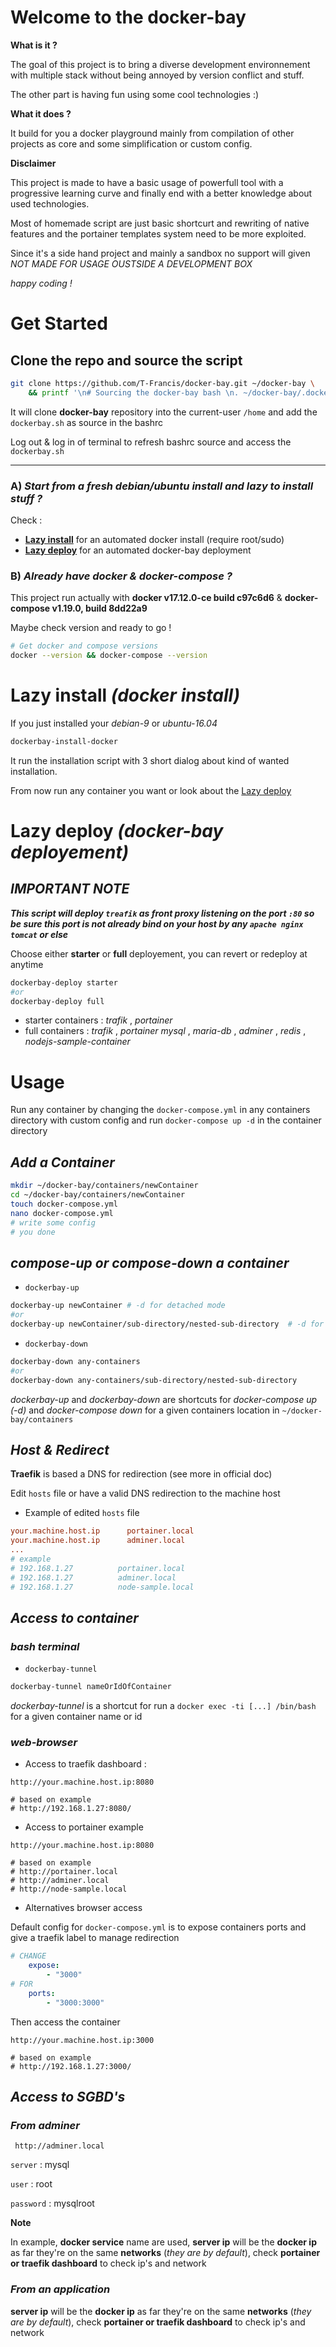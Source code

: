 # **Welcome to the docker-bay**

**What is it ?**

The goal of this project is to bring a diverse development environnement with multiple stack without being annoyed by version conflict and stuff.

The other part is having fun using some cool technologies :)

**What it does ?**

It build for you a docker playground mainly from compilation of other projects as core and some simplification or custom config.

**Disclaimer**

This project is made to have a basic usage of powerfull tool with a progressive learning curve and finally end with a better knowledge about used technologies.

Most of homemade script are just basic shortcurt and rewriting of native features and the portainer templates system need to be more exploited.

Since it's a side hand project and mainly a sandbox no support will given *NOT MADE FOR USAGE OUSTSIDE A DEVELOPMENT BOX*

*happy coding !*

# **Get Started**

## Clone the repo and source the script

```bash
git clone https://github.com/T-Francis/docker-bay.git ~/docker-bay \
    && printf '\n# Sourcing the docker-bay bash \n. ~/docker-bay/.dockerbay/dockerbay_bash\n' >> ~/.bashrc
```

It will clone **docker-bay** repository into the current-user `/home` and add the `dockerbay.sh` as source in the bashrc

Log out & log in of terminal to refresh bashrc source and access  the `dockerbay.sh` 

***

### A) *Start from a fresh debian/ubuntu install and lazy to install stuff ?*

Check :
-  **[Lazy install](#lazy-install-docker-install)** for an automated docker install (require root/sudo) 
-  **[Lazy deploy](#lazy-deploy-docker-bay-deployement)** for an automated docker-bay deployment

### B) *Already have docker & docker-compose ?*

This project run actually with **docker v17.12.0-ce build c97c6d6**  &  **docker-compose  v1.19.0, build 8dd22a9**

Maybe check version and ready to go !

```bash
# Get docker and compose versions
docker --version && docker-compose --version
```
 
# **Lazy install** *(docker install)*

If you just installed your *debian-9* or *ubuntu-16.04*

```bash
dockerbay-install-docker 
```
It run the installation script with 3 short dialog about kind of wanted installation.

From now run any container you want or look about the [Lazy deploy](#lazy-deploy)


# **Lazy deploy** *(docker-bay deployement)*

## ***IMPORTANT NOTE***

***This script will deploy `treafik` as front proxy listening on the port `:80` so be sure this port is not already bind on your host by any `apache nginx tomcat` or else***

Choose either **starter** or **full** deployement, you can revert or redeploy at anytime

```bash
dockerbay-deploy starter
#or
dockerbay-deploy full
```
- starter containers : *trafik* , *portainer*
- full containers : *trafik* , *portainer* *mysql* , *maria-db* , *adminer* , *redis* , *nodejs-sample-container*

# **Usage**

Run any container by changing the `docker-compose.yml` in any containers directory with custom config and run `docker-compose up -d` in the container directory

## ***Add a Container***

```bash
mkdir ~/docker-bay/containers/newContainer
cd ~/docker-bay/containers/newContainer
touch docker-compose.yml
nano docker-compose.yml
# write some config
# you done
```

## ***compose-up or compose-down a container***

- `dockerbay-up` 
```bash
dockerbay-up newContainer # -d for detached mode
#or
dockerbay-up newContainer/sub-directory/nested-sub-directory  # -d for detached mode
```
- `dockerbay-down` 
```bash
dockerbay-down any-containers
#or
dockerbay-down any-containers/sub-directory/nested-sub-directory
```

*dockerbay-up* and *dockerbay-down* are shortcuts for *docker-compose up (-d)* and *docker-compose down* for a given containers location in `~/docker-bay/containers`

## ***Host & Redirect***

**Traefik** is based a DNS for redirection (see more in official doc)

Edit `hosts` file or have a valid DNS redirection to the machine host

- Example of edited `hosts` file
```conf
your.machine.host.ip	  portainer.local
your.machine.host.ip 	  adminer.local
...
# example
# 192.168.1.27 	        portainer.local
# 192.168.1.27 		    adminer.local
# 192.168.1.27 		    node-sample.local
```

## ***Access to container***

###  ***bash terminal***

- `dockerbay-tunnel` 
```bash
dockerbay-tunnel nameOrIdOfContainer
```
*dockerbay-tunnel* is a shortcut for run a `docker exec -ti [...] /bin/bash` for a given container name or id 

### ***web-browser***

- Access to traefik dashboard :
```plaintext
http://your.machine.host.ip:8080

# based on example
# http://192.168.1.27:8080/
```

- Access to portainer example
```plaintext
http://your.machine.host.ip:8080

# based on example
# http://portainer.local
# http://adminer.local
# http://node-sample.local
```

- Alternatives browser access

Default config for `docker-compose.yml` is to expose containers ports and give a traefik label to manage redirection

```yml
# CHANGE
    expose:
        - "3000"
# FOR
    ports:
        - "3000:3000"
```

Then access the container
```plaintext
http://your.machine.host.ip:3000

# based on example
# http://192.168.1.27:3000/
```

## ***Access to SGBD's***

### ***From adminer***

```plaintext
 http://adminer.local
```
`server` : mysql

`user` : root

`password` : mysqlroot

**Note**

In example, **docker service** name are used, **server ip** will be the **docker ip** as far they're on the same **networks** (*they are by default*), check **portainer or traefik dashboard** to check ip's and network

### ***From an application***

**server ip** will be the **docker ip** as far they're on the same **networks** (*they are by default*), check **portainer or traefik dashboard** to check ip's and network